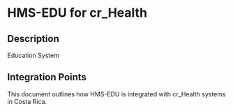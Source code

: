 # HMS-EDU for cr_Health

## Description

Education System

## Integration Points

This document outlines how HMS-EDU is integrated with cr_Health systems in Costa Rica.
